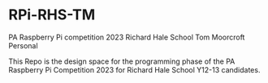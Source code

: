 # RPi-RHS-TM
PA Raspberry Pi competition 2023 Richard Hale School Tom Moorcroft Personal

This Repo is the design space for the programming phase of the PA Raspberry Pi Competition 2023 for Richard Hale School Y12-13 candidates.
